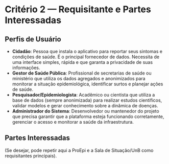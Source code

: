 # Critério 2 — Requisitante e Partes Interessadas

## Perfis de Usuário

- **Cidadão**: Pessoa que instala o aplicativo para reportar seus sintomas e condições de saúde. É o principal fornecedor de dados. Necessita de uma interface simples, rápida e que garanta a privacidade de suas informações.
- **Gestor de Saúde Pública**: Profissional de secretarias de saúde ou ministério que utiliza os dados agregados e anonimizados para monitorar a situação epidemiológica, identificar surtos e planejar ações de saúde.
- **Pesquisador/Epidemiologista**: Acadêmico ou cientista que utiliza a base de dados (sempre anonimizada) para realizar estudos científicos, validar modelos e gerar conhecimento sobre a dinâmica de doenças.
- **Administrador do Sistema**: Desenvolvedor ou mantenedor do projeto que precisa garantir que a plataforma esteja funcionando corretamente, gerenciar o acesso e monitorar a saúde da infraestrutura.

## Partes Interessadas
(Se desejar, pode repetir aqui a ProEpi e a Sala de Situação/UnB como requisitantes principais).
